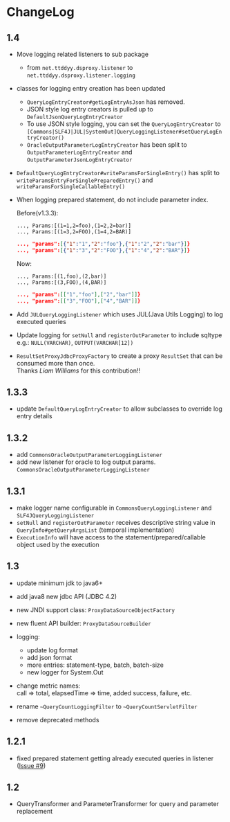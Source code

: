 # ChangeLog

## 1.4

- Move logging related listeners to sub package
  - from `net.ttddyy.dsproxy.listener` to `net.ttddyy.dsproxy.listener.logging`

- classes for logging entry creation has been updated
  - `QueryLogEntryCreator#getLogEntryAsJson` has removed.
  - JSON style log entry creators is pulled up to `DefaultJsonQueryLogEntryCreator`
  - To use JSON style logging, you can set the `QueryLogEntryCreator` to `[Commons|SLF4J|JUL|SystemOut]QueryLoggingListener#setQueryLogEntryCreator()`
  - `OracleOutputParameterLogEntryCreator` has been split to `OutputParameterLogEntryCreator` and `OutputParameterJsonLogEntryCreator`

- `DefaultQueryLogEntryCreator#writeParamsForSingleEntry()` has split to `writeParamsEntryForSinglePreparedEntry()` and `writeParamsForSingleCallableEntry()`

- When logging prepared statement, do not include parameter index.

  Before(v1.3.3):

  ```
  ..., Params:[(1=1,2=foo),(1=2,2=bar)]
  ..., Params:[(1=3,2=FOO),(1=4,2=BAR)]
  ```

  ```json
  ..., "params":[{"1":"1","2":"foo"},{"1":"2","2":"bar"}]}
  ..., "params":[{"1":"3","2":"FOO"},{"1":"4","2":"BAR"}]}
  ```

  Now:

  ```
  ..., Params:[(1,foo),(2,bar)]
  ..., Params:[(3,FOO),(4,BAR)]
  ```

  ```json
  ..., "params":[["1","foo"],["2","bar"]]}
  ..., "params":[["3","FOO"],["4","BAR"]]}
  ```

- Add `JULQueryLoggingListener` which uses JUL(Java Utils Logging) to log executed queries

- Update logging for `setNull` and `registerOutParameter` to include sqltype
    e.g.: `NULL(VARCHAR)`, `OUTPUT(VARCHAR[12])`

- `ResultSetProxyJdbcProxyFactory` to create a proxy `ResultSet` that can be consumed more than once.  
  Thanks _Liam Williams_ for this contribution!!

## 1.3.3

- update `DefaultQueryLogEntryCreator` to allow subclasses to override log entry details
 
## 1.3.2

- add `CommonsOracleOutputParameterLoggingListener`
- add new listener for oracle to log output params. `CommonsOracleOutputParameterLoggingListener`

## 1.3.1

- make logger name configurable in `CommonsQueryLoggingListener` and `SLF4JQueryLoggingListener`  
- `setNull` and `registerOutParameter` receives descriptive string value in `QueryInfo#getQueryArgsList` (temporal implementation)
- `ExecutionInfo` will have access to the statement/prepared/callable object used by the execution

## 1.3

- update minimum jdk to java6+
- add java8 new jdbc API (JDBC 4.2)
- new JNDI support class: `ProxyDataSourceObjectFactory`
- new fluent API builder: `ProxyDataSourceBuilder`

- logging:
  - update log format
  - add json format
  - more entries:  statement-type, batch, batch-size
  - new logger for System.Out

- change metric names:  
  call => total, elapsedTime => time, added success, failure, etc. 
- rename `~QueryCountLoggingFilter` to `~QueryCountServletFilter`
- remove deprecated methods

## 1.2.1

- fixed prepared statement getting already executed queries in listener ([Issue #9](https://github.com/ttddyy/datasource-proxy/issues/9))


## 1.2

- QueryTransformer and ParameterTransformer for query and parameter replacement

